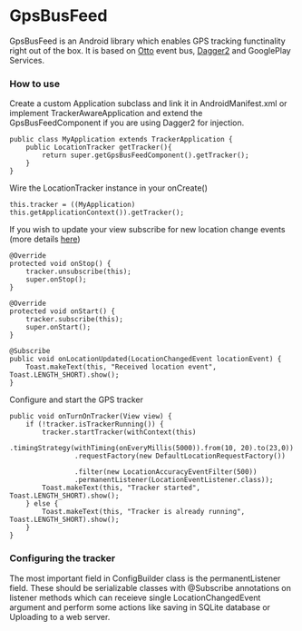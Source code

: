 # GpsBusFeed

GpsBusFeed is an Android library which enables GPS tracking functinality right out of the box. It is based on [Otto](https://github.com/square/otto) event bus, [Dagger2](https://google.github.io/dagger/) and GooglePlay Services. 

### How to use

Create a custom Application subclass and link it in AndroidManifest.xml or implement TrackerAwareApplication and extend the GpsBusFeedComponent if you are using Dagger2 for injection. 

    public class MyApplication extends TrackerApplication {
        public LocationTracker getTracker(){
            return super.getGpsBusFeedComponent().getTracker();
        }
    }
    
Wire the LocationTracker instance in your onCreate()

    this.tracker = ((MyApplication) this.getApplicationContext()).getTracker();
    
If you wish to update your view subscribe for new location change events (more details [here](http://square.github.io/otto/))

    @Override
    protected void onStop() {
        tracker.unsubscribe(this);
        super.onStop();
    }

    @Override
    protected void onStart() {
        tracker.subscribe(this);
        super.onStart();
    }
    
    @Subscribe
    public void onLocationUpdated(LocationChangedEvent locationEvent) {
        Toast.makeText(this, "Received location event", Toast.LENGTH_SHORT).show();
    }
    
Configure and start the GPS tracker


    public void onTurnOnTracker(View view) {
        if (!tracker.isTrackerRunning()) {
            tracker.startTracker(withContext(this)
                    .timingStrategy(withTiming(onEveryMillis(5000)).from(10, 20).to(23,0))
                    .requestFactory(new DefaultLocationRequestFactory())

                    .filter(new LocationAccuracyEventFilter(500))
                    .permanentListener(LocationEventListener.class));
            Toast.makeText(this, "Tracker started", Toast.LENGTH_SHORT).show();
        } else {
            Toast.makeText(this, "Tracker is already running", Toast.LENGTH_SHORT).show();
        }
    }
    
### Configuring the tracker

The most important field in ConfigBuilder class is the permanentListener field. These should be serializable classes with @Subscribe annotations on listener methods which can receieve single LocationChangedEvent argument and perform some actions like saving in SQLite database or Uploading to a web server.
